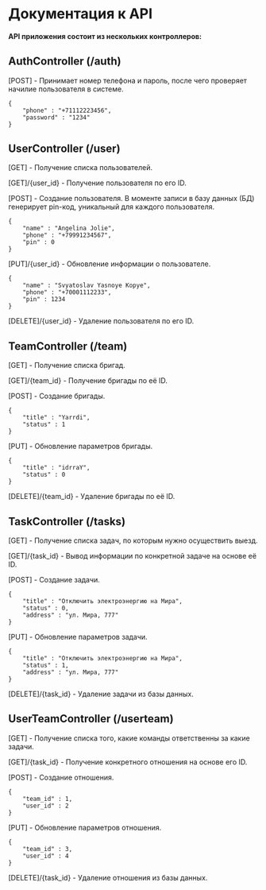 
# Документация к API


#### API приложения состоит из нескольких контроллеров:

## AuthController (/auth)
[POST] - Принимает номер телефона и пароль, после чего проверяет начилие пользователя в системе.

```
{
    "phone" : "+71112223456",
    "password" : "1234"
}
```

## UserController (/user)
[GET] - Получение списка пользователей.  

[GET]/{user_id} - Получение пользователя по его ID.  

[POST] - Создание пользователя.
В моменте записи в базу данных (БД) генерирует pin-код, уникальный для каждого пользователя.
```
{
    "name" : "Angelina Jolie",
    "phone" : "+79991234567",
    "pin" : 0
}
```

[PUT]/{user_id} - Обновление информации о пользователе.  
```
{
    "name" : "Svyatoslav Yasnoye Kopye",
    "phone" : "+70001112233",
    "pin" : 1234
}
```

[DELETE]/{user_id} - Удаление пользователя по его ID.

## TeamController (/team)
[GET] - Получение списка бригад.  

[GET]/{team_id} - Получение бригады по её ID.

[POST] - Создание бригады.
```
{
    "title" : "Yarrdi",
    "status" : 1
}
```

[PUT] - Обновление параметров бригады.
```
{
    "title" : "idrraY",
    "status" : 0
}
```

[DELETE]/{team_id} - Удаление бригады по её ID.

## TaskController (/tasks)
[GET] - Получение списка задач, по которым нужно осуществить выезд.

[GET]/{task_id} - Вывод информации по конкретной задаче на основе её ID.

[POST] - Создание задачи.
```
{
    "title" : "Отключить электроэнергию на Мира",
    "status" : 0,
    "address" : "ул. Мира, 777"
}
```

[PUT] - Обновление параметров задачи.
```
{
    "title" : "Отключить электроэнергию на Мира",
    "status" : 1,
    "address" : "ул. Мира, 777"
}
```

[DELETE]/{task_id} - Удаление задачи из базы данных.

## UserTeamController (/userteam)
[GET] - Получение списка того, какие команды ответственны за какие задачи.

[GET]/{task_id} - Получение конкретного отношения на основе его ID.

[POST] - Создание отношения.
```
{
    "team_id" : 1,
    "user_id" : 2
}
```

[PUT] - Обновление параметров отношения.
```
{
    "team_id" : 3,
    "user_id" : 4
}
```

[DELETE]/{task_id} - Удаление отношения из базы данных.